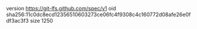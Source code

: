 version https://git-lfs.github.com/spec/v1
oid sha256:11c0dc8ecd12356510603273ce06fc4f9308c4c160772d08afe26e0fdf3ac3f3
size 1250
